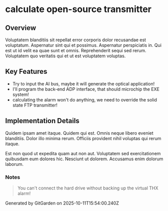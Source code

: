 # calculate open-source transmitter

## Overview
Voluptatem blanditiis sit repellat error corporis dolor recusandae est voluptatum. Aspernatur sint qui et possimus. Aspernatur perspiciatis in. Qui est ut id velit ea quae sunt et omnis. Reprehenderit sequi sed rerum. Voluptatem quo veritatis qui et ut est voluptatem voluptas.

## Key Features
- Try to input the AI bus, maybe it will generate the optical application!
- I'll program the back-end ADP interface, that should microchip the EXE system!
- calculating the alarm won't do anything, we need to override the solid state FTP transmitter!

## Implementation Details
Quidem ipsam amet itaque. Quidem qui est. Omnis neque libero eveniet blanditiis. Dolor illo minima rerum. Officiis provident nihil voluptas qui rerum itaque.
 Est non quod ut expedita quam aut non aut. Voluptatem sed exercitationem quibusdam eum dolores hic. Nesciunt ut dolorem. Accusamus enim dolorum laborum.

### Notes
> You can't connect the hard drive without backing up the virtual THX alarm!

Generated by GitGarden on 2025-10-11T15:54:00.240Z